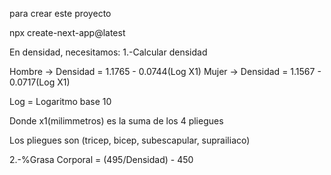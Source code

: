 para crear este proyecto

npx create-next-app@latest

En densidad, necesitamos:
1.-Calcular densidad

Hombre -> Densidad = 1.1765 - 0.0744(Log X1)
Mujer -> Densidad = 1.1567 - 0.0717(Log X1)

Log = Logaritmo base 10

Donde x1(milimmetros) es la suma de los 4 pliegues

Los pliegues son (tricep, bicep, subescapular, suprailiaco)

2.-%Grasa Corporal = (495/Densidad) - 450
